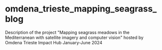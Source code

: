 # omdena_trieste_mapping_seagrass_blog
Description of the project "Mapping seagrass meadows in the Mediterranean with satellite imagery and computer vision" hosted by Omdena Trieste Impact Hub January-June 2024
